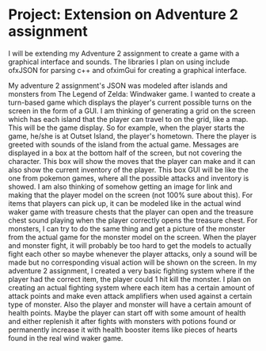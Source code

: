# Project: Extension on Adventure 2 assignment

I will be extending my Adventure 2 assignment to create a game with a graphical interface and sounds. The libraries I plan on using include ofxJSON for parsing c++ and ofximGui for creating a graphical interface.

 My adventure 2 assignment's JSON was modeled after islands and monsters from The Legend of Zelda: Windwaker game. 
 I wanted to create a turn-based game which displays the player's current possible turns on the screen in the form of a GUI. 
 I am thinking of generating a grid on the screen which has each island that the player can travel to on the grid, like a map. This will be the game display.
 So for example, when the player starts the game, he/she is at Outset Island, the player's hometown. 
 There the player is greeted with sounds of the island from the actual game.
 Messages are displayed in a box at the bottom half of the screen, but not covering the character. 
 This box will show the moves that the player can make and it can also show the current inventory of the player. 
 This box GUI will be like the one from pokemon games, where all the possible attacks and inventory is showed. 
 I am also thinking of somehow getting an image for link and making that the player model on the screen (not 100% sure about this). 
 For items that players can pick up, it can be modeled like in the actual wind waker game with treasure chests that the player can open and the treasure chest sound playing when the player correctly opens the treasure chest. 
 For monsters, I can try to do the same thing and get a picture of the monster from the actual game for the monster model on the screen. 
 When the player and monster fight, it will probably be too hard to get the models to actually fight each other so maybe whenever the player attacks, only a sound will be made but no corresponding visual action will be shown on the screen. 
 In my adventure 2 assignment, I created a very basic fighting system where if the player had the correct item, the player could 1 hit kill the monster. 
 I plan on creating an actual fighting system where each item has a certain amount of attack points and make even attack amplifiers when used against a certain type of monster. Also the player and monster will have a certain amount of health points. 
 Maybe the player can start off with some amount of health and either replenish it after fights with monsters with potions found or permanently increase it with health booster items like pieces of hearts found in the real wind waker game.